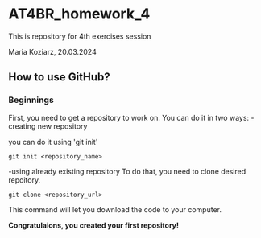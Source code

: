 # AT4BR_homework_4
This is repository for 4th exercises session 

Maria Koziarz, 20.03.2024

## How to use GitHub?
### Beginnings
First, you need to get a repository to work on. You can do it in two ways:
-creating new repository

you can do it using 'git init'

```
git init <repository_name>

```
-using already existing repository
To do that, you need to clone desired repoitory.

```
git clone <repository_url>

```
This command will let you download the code to your computer.

**Congratulaions, you created your first repository!**

